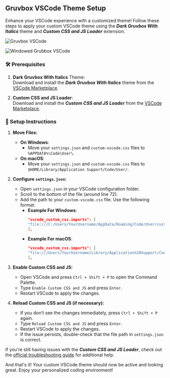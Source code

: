 ## Gruvbox VSCode Theme Setup

Enhance your VSCode experience with a customized theme! Follow these steps to apply your custom VSCode theme using the **_Dark Gruvbox With Italics_** theme and **_Custom CSS and JS Loader_** extension.


![Gruvbox VSCode](https://github.com/user-attachments/assets/fa2c8d97-58b2-4415-90a2-80c934bf4e4d)

![Windowed Grubbox VSCode](https://github.com/user-attachments/assets/fa37a372-f5f2-4da5-a086-02bdc94712ec)


### 🛠️ Prerequisites
1. **Dark Gruvbox With Italics** Theme:  
   Download and install the **_Dark Gruvbox With Italics_** theme from the [VSCode Marketplace](https://marketplace.visualstudio.com/items?itemName=sagaban.dark-gruvbox-with-italics).

2. **Custom CSS and JS Loader**:  
   Download and install the **_Custom CSS and JS Loader_** from the [VSCode Marketplace](https://marketplace.visualstudio.com/items?itemName=be5invis.vscode-custom-css).

### 📂 Setup Instructions

1. **Move Files:**
   - **On Windows**:
     - Move your `settings.json` and `custom-vscode.css` files to `%APPDATA%\Code\User\`.
   - **On macOS**:
     - Move your `settings.json` and `custom-vscode.css` files to `$HOME/Library/Application Support/Code/User/`.

2. **Configure `settings.json`:**
   - Open `settings.json` in your VSCode configuration folder.
   - Scroll to the bottom of the file (around line 72).
   - Add the path to your `custom-vscode.css` file. Use the following format:
     - **Example For Windows**:  
       ```json
       "vscode_custom_css.imports": [
       "file:///C:/Users/YourUsername/AppData/Roaming/Code/User/custom-vscode.css"
       ],
       ```
     - **Example For macOS**:  
       ```json
       "vscode_custom_css.imports": [
       "file:///Users/YourUsername/Library/Application%20Support/Code/User/custom-vscode.css"
       ],
       ```

3. **Enable Custom CSS and JS:**
   - Open VSCode and press `Ctrl + Shift + P` to open the Command Palette.
   - Type `Enable Custom CSS and JS` and press `Enter`.
   - Restart VSCode to apply the changes.

4. **Reload Custom CSS and JS (if necessary):**
   - If you don’t see the changes immediately, press `Ctrl + Shift + P` again.
   - Type `Reload Custom CSS and JS` and press `Enter`.
   - Restart VSCode to apply the changes.
   - If the issue persists, double-check that the file path in `settings.json` is correct.

If you’re still having issues with the **_Custom CSS and JS Loader_**, check out the [official troubleshooting guide](https://marketplace.visualstudio.com/items?itemName=be5invis.vscode-custom-css) for additional help.

And that's it! Your custom VSCode theme should now be active and looking great. Enjoy your personalized coding environment!
